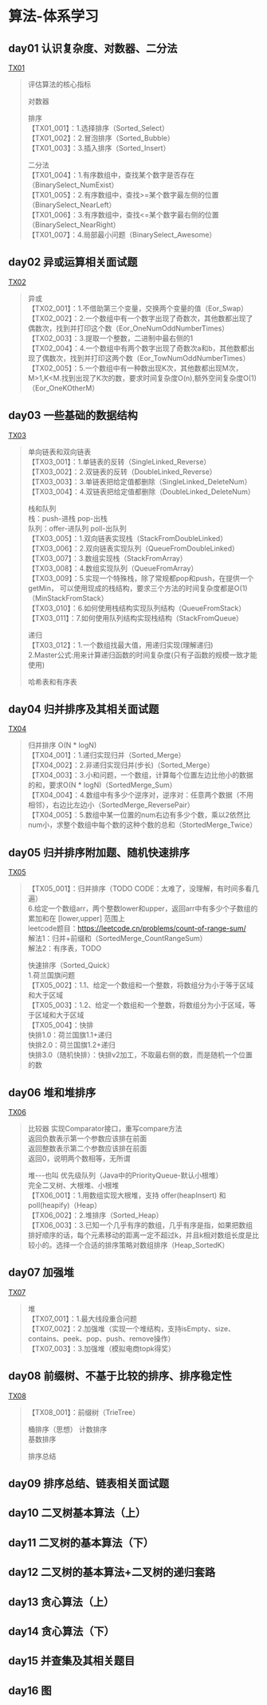 # 算法-体系学习

## day01 认识复杂度、对数器、二分法

[TX01](夯实基础/数据结构与算法/体系学习/TX01.md)  
> 评估算法的核心指标
>
> 对数器
>
> 排序    
> 【TX01_001】：1.选择排序（Sorted_Select）   
> 【TX01_002】：2.冒泡排序（Sorted_Bubble）   
> 【TX01_003】：3.插入排序（Sorted_Insert）
>
> 二分法   
> 【TX01_004】：1.有序数组中，查找某个数字是否存在（BinarySelect_NumExist）   
> 【TX01_005】：2.有序数组中，查找>=某个数字最左侧的位置（BinarySelect_NearLeft）   
> 【TX01_006】：3.有序数组中，查找<=某个数字最右侧的位置（BinarySelect_NearRight）   
> 【TX01_007】：4.局部最小问题（BinarySelect_Awesome）

## day02 异或运算相关面试题
[TX02](夯实基础/数据结构与算法/体系学习/TX02.md)    
> 异或   
> 【TX02_001】：1.不借助第三个变量，交换两个变量的值（Eor_Swap）     
> 【TX02_002】：2.一个数组中有一个数字出现了奇数次，其他数都出现了偶数次，找到并打印这个数（Eor_OneNumOddNumberTimes）    
> 【TX02_003】：3.提取一个整数，二进制中最右侧的1     
> 【TX02_004】：4.一个数组中有两个数字出现了奇数次a和b，其他数都出现了偶数次，找到并打印这两个数（Eor_TowNumOddNumberTimes）   
> 【TX02_005】：5.一个数组中有一种数出现K次，其他数都出现M次，M>1,K<M.找到出现了K次的数，要求时间复杂度O(n),额外空间复杂度O(1)（Eor_OneKOtherM）

## day03 一些基础的数据结构
[TX03](夯实基础/数据结构与算法/体系学习/TX03.md)
> 单向链表和双向链表    
> 【TX03_001】：1.单链表的反转（SingleLinked_Reverse）    
> 【TX03_002】：2.双链表的反转（DoubleLinked_Reverse）    
> 【TX03_003】：3.单链表把给定值都删除（SingleLinked_DeleteNum）     
> 【TX03_004】：4.双链表把给定值都删除（DoubleLinked_DeleteNum）
>
> 栈和队列    
> 栈：push-进栈 pop-出栈     
> 队列：offer-进队列 poll-出队列   
> 【TX03_005】：1.双向链表实现栈（StackFromDoubleLinked）    
> 【TX03_006】：2.双向链表实现队列（QueueFromDoubleLinked）   
> 【TX03_007】：3.数组实现栈（StackFromArray）    
> 【TX03_008】：4.数组实现队列（QueueFromArray）   
> 【TX03_009】：5.实现一个特殊栈，除了常规都pop和push，在提供一个getMin，
> 可以使用现成的栈结构，要求三个方法的时间复杂度都是O(1)（MinStackFromStack）     
> 【TX03_010】：6.如何使用栈结构实现队列结构（QueueFromStack）    
> 【TX03_011】：7.如何使用队列结构实现栈结构（StackFromQueue）
>
> 递归    
> 【TX03_012】：1.一个数组找最大值，用递归实现(理解递归)    
> 2.Master公式:用来计算递归函数的时间复杂度(只有子函数的规模一致才能使用)
>
> 哈希表和有序表

## day04 归并排序及其相关面试题
[TX04](夯实基础/数据结构与算法/体系学习/TX04.md)
> 归并排序 O(N * logN)   
> 【TX04_001】：1.递归实现归并（Sorted_Merge）    
> 【TX04_002】：2.非递归实现归并(步长)（Sorted_Merge）   
> 【TX04_003】：3.小和问题，一个数组，计算每个位置左边比他小的数据的和，要求O(N * logN)（SortedMerge_Sum）   
> 【TX04_004】：4.数组中有多少个逆序对，逆序对：任意两个数据（不用相邻），右边比左边小（SortedMerge_ReversePair）      
> 【TX04_005】：5.数组中某一位置的num右边有多少个数，乘以2依然比num小，求整个数组中每个数的这种个数的总和（StortedMerge_Twice）

## day05 归并排序附加题、随机快速排序
[TX05](夯实基础/数据结构与算法/体系学习/TX05.md)
> 【TX05_001】：归并排序（TODO CODE：太难了，没理解，有时间多看几遍）   
> 6.给定一个数组arr，两个整数lower和upper，返回arr中有多少个子数组的累加和在 [lower,upper] 范围上   
> leetcode题目：https://leetcode.cn/problems/count-of-range-sum/       
> 解法1：归并+前缀和（SortedMerge_CountRangeSum）      
> 解法2：有序表，TODO
>
> 快速排序（Sorted_Quick）   
> 1.荷兰国旗问题   
> 【TX05_002】：1.1、给定一个数组和一个整数，将数组分为小于等于区域和大于区域   
> 【TX05_003】：1.2、给定一个数组和一个整数，将数组分为小于区域，等于区域和大于区域    
> 【TX05_004】：快排   
> 快排1.0：荷兰国旗1.1+递归     
> 快排2.0：荷兰国旗1.2+递归     
> 快排3.0（随机快排）：快排v2加工，不取最右侧的数，而是随机一个位置的数

## day06 堆和堆排序
[TX06](夯实基础/数据结构与算法/体系学习/TX06.md)
> 比较器 实现Comparator接口，重写compare方法      
> 返回负数表示第一个参数应该排在前面   
> 返回整数表示第二个参数应该排在前面   
> 返回0，说明两个数相等，无所谓
>
> 堆---也叫 优先级队列（Java中的PriorityQueue-默认小根堆）   
> 完全二叉树、大根堆、小根堆    
> 【TX06_001】：1.用数组实现大根堆，支持 offer(heapInsert) 和 poll(heapify)（Heap）    
> 【TX06_002】：2.堆排序（Sorted_Heap）    
> 【TX06_003】：3.已知一个几乎有序的数组，几乎有序是指，如果把数组排好顺序的话，每个元素移动的距离一定不超过k，并且k相对数组长度是比较小的。选择一个合适的排序策略对数组排序（Heap_SortedK）

## day07 加强堆
[TX07](夯实基础/数据结构与算法/体系学习/TX07.md)
> 堆   
> 【TX07_001】：1.最大线段重合问题   
> 【TX07_002】：2.加强堆（实现一个堆结构，支持isEmpty、size、contains、peek、pop、push、remove操作）   
> 【TX07_003】：3.加强堆（模拟电商topk得奖）

## day08 前缀树、不基于比较的排序、排序稳定性
[TX08](夯实基础/数据结构与算法/体系学习/TX08.md)
> 【TX08_001】：前缀树（TrieTree）
>
> 桶排序（思想）
> 计数排序     
> 基数排序
>
> 排序总结

## day09 排序总结、链表相关面试题

## day10 二叉树基本算法（上）

## day11 二叉树的基本算法（下）

## day12 二叉树的基本算法+二叉树的递归套路

## day13 贪心算法（上）

## day14 贪心算法（下）

## day15 并查集及其相关题目

## day16 图
